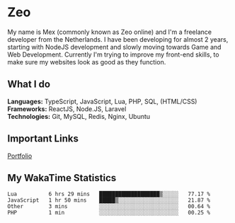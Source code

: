 # Zeo
My name is Mex (commonly known as Zeo online) and I'm a freelance developer from the Netherlands. I have been developing for almost 2 years, starting with NodeJS development and slowly moving towards Game and Web Development. Currently I'm trying to improve my front-end skills, to make sure my websites look as good as they function.

## What I do
**Languages:** TypeScript, JavaScript, Lua, PHP, SQL, (HTML/CSS)<br/>
**Frameworks:** ReactJS, Node.JS, Laravel<br/>
**Technologies:** Git, MySQL, Redis, Nginx, Ubuntu<br/>

## Important Links
[Portfolio](https://zeodev.cc)

## My WakaTime Statistics
<!--START_SECTION:waka-->
```text
Lua          6 hrs 29 mins   ███████████████████▒░░░░░   77.17 % 
JavaScript   1 hr 50 mins    █████▒░░░░░░░░░░░░░░░░░░░   21.87 % 
Other        3 mins          ░░░░░░░░░░░░░░░░░░░░░░░░░   00.64 % 
PHP          1 min           ░░░░░░░░░░░░░░░░░░░░░░░░░   00.25 % 
```
<!--END_SECTION:waka-->

